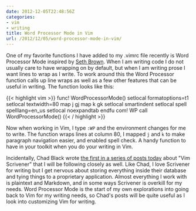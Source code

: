 ```yaml
---
date: 2012-12-05T22:48:56Z
categories:
- vim
- writing
title: Word Processor Mode in Vim
url: /2012/12/05/word-processor-mode-in-vim/
---
```


One of my favorite functions I have added to
my .vimrc file recently is Word Processor Mode inspired by [Seth
Brown](http://www.drbunsen.org/writing-in-vim.html). When I am writing
code I do not usually care to have wrapping on by default, but when I
am writing prose I want lines to wrap as I write. To work around this
the Word Processor function calls up line wraps as well as a few other
features that can be useful in writing. The function looks like this:

{{< highlight vim >}}
func! WordProcessorMode()
    setlocal formatoptions=t1
    setlocal textwidth=80
    map j gj
    map k gk
    setlocal smartindent
    setlocal spell spelllang=en_us
    setlocal noexpandtab
endfu
com! WP call WordProcessorMode()
{{< / highlight >}}

Now when working in Vim, I type <code>:WP</code> and the environment changes for me to write. 
The function wraps lines at column 80, I mapped <code>j</code> and <code>k</code> 
to make paragraph navigation easier, and enabled spell check. A
handy function to have in your toolkit when you do your writing in Vim.

Incidentally, Chad Black wrote [the first in a series of posts today](http://parezcoydigo.wordpress.com/2012/12/05/vim-scrivener/) about "Vim Scrivener" that I will be following
closely as well. Like Chad, I love Scrivener for writing but I get nervous about
storing everything inside their database and tying things to a proprietary
application. Almost everything I work with is
plaintext and Markdown, and in some ways Scrivener is overkill for my needs.
Word Processor Mode is the start of my own explorations into going back to Vim
for my writing needs, so Chad's posts will be quite useful as I look into
	customizing Vim for writing.
